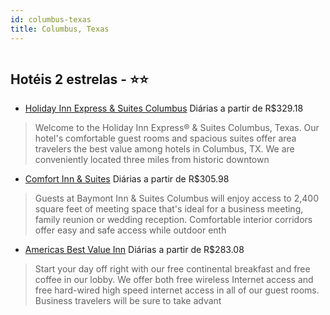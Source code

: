 ```yaml
---
id: columbus-texas
title: Columbus, Texas
---
```


<center><img src="https://photos.hotelbeds.com/giata/59/591228/591228a_hb_a_001.jpg" alt="" /></center>


## Hotéis 2 estrelas - ⭐️⭐️

-    [Holiday Inn Express & Suites Columbus](https://www.hurb.com/hoteis/columbus/holiday-inn-express-suites-columbus-JNP-JP779469?cmp=18055) Diárias a partir de R$329.18
   > Welcome to the Holiday Inn Express® &amp; Suites Columbus, Texas. Our hotel&apos;s comfortable guest rooms and spacious suites offer area travelers the best value among hotels in Columbus, TX. We are conveniently located three miles from historic downtown
-    [Comfort Inn & Suites](https://www.hurb.com/hoteis/columbus/comfort-inn-suites-JNP-JP154885?cmp=18055) Diárias a partir de R$305.98
   > Guests at Baymont Inn &amp; Suites Columbus will enjoy access to 2,400 square feet of meeting space that&apos;s ideal for a business meeting, family reunion or wedding reception. Comfortable interior corridors offer easy and safe access while outdoor enth
-    [Americas Best Value Inn](https://www.hurb.com/hoteis/columbus/americas-best-value-inn-JNP-JP259721?cmp=18055) Diárias a partir de R$283.08
   > Start your day off right with our free continental breakfast and free coffee in our lobby. We offer both free wireless Internet access and free hard-wired high speed internet access in all of our guest rooms. Business travelers will be sure to take advant
